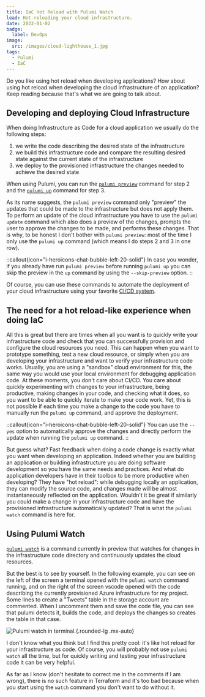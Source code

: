 ```yaml
---
title: IaC Hot Reload with Pulumi Watch
lead: Hot-reloading your cloud infrastructure.
date: 2022-01-02
badge:
  label: DevOps
image:
  src: /images/cloud-lighthouse_1.jpg
tags:
  - Pulumi
  - IaC
---
```


Do you like using hot reload when developing applications? How about using hot reload when developing the cloud infrastructure of an application? Keep reading because that's what we are going to talk about.

## Developing and deploying Cloud Infrastructure

When doing Infrastructure as Code for a cloud application we usually do the following steps:
1) we write the code describing the desired state of the infrastructure
2) we build this infrastructure code and compare the resulting desired state against the current state of the infrastructure
3) we deploy to the provisioned infrastructure the changes needed to achieve the desired state

When using Pulumi, you can run the [`pulumi preview`](https://www.pulumi.com/docs/reference/cli/pulumi_preview/) command for step 2 and the [`pulumi up`](https://www.pulumi.com/docs/reference/cli/pulumi_up/) command for step 3.

As its name suggests, the `pulumi preview` command only "preview" the updates that could be made to the infrastructure but does not apply them. To perform an update of the cloud infrastructure you have to use the `pulumi update` command which also does a preview of the changes, prompts the user to approve the changes to be made, and performs these changes. That is why, to be honest I don't bother with `pulumi preview`: most of the time I only use the `pulumi up` command (which means I do steps 2 and 3 in one row).

::callout{icon="i-heroicons-chat-bubble-left-20-solid"}
In case you wonder, if you already have run `pulumi preview` before running `pulumi up` you can skip the preview in the `up` command by using the `--skip-preview` option.
::

Of course, you can use these commands to automate the deployment of your cloud infrastructure using your favorite [CI/CD system](https://www.pulumi.com/docs/guides/continuous-delivery/).

## The need for a hot reload-like experience when doing IaC

All this is great but there are times when all you want is to quickly write your infrastructure code and check that you can successfully provision and configure the cloud resources you need. This can happen when you want to prototype something, test a new cloud resource, or simply when you are developing your infrastructure and want to verify your infrastructure code works. Usually, you are using a "sandbox" cloud environment for this, the same way you would use your local environment for debugging application code. At these moments, you don't care about CI/CD. You care about quickly experimenting with changes to your infrastructure, being productive, making changes in your code, and checking what it does, so you want to be able to quickly iterate to make your code work. Yet, this is not possible if each time you make a change to the code you have to manually run the `pulumi up` command, and approve the deployment.

::callout{icon="i-heroicons-chat-bubble-left-20-solid"}
You can use the `--yes` option to automatically approve the changes and directly perform the update when running the `pulumi up` command.
::

But guess what? Fast feedback when doing a code change is exactly what you want when developing an application. Indeed whether you are building an application or building infrastructure you are doing software development so you have the same needs and practices. And what do application developers have in their toolbox to be more productive when developing? They have "hot reload": while debugging locally an application, they can modify the source code, and changes made will be almost instantaneously reflected on the application. Wouldn't it be great if similarly you could make a change in your infrastructure code and have the provisioned infrastructure automatically updated? That is what the `pulumi watch` command is here for. 

## Using Pulumi Watch

[`pulumi watch`](https://www.pulumi.com/docs/reference/cli/pulumi_watch/) is a command currently in preview that watches for changes in the infrastructure code directory and continuously updates the cloud resources. 

But the best is to see by yourself. In the following example, you can see on the left of the screen a terminal opened with the `pulumi watch` command running, and on the right of the screen vscode opened with the code describing the currently provisioned Azure infrastructure for my project. Some lines to create a "Tweets" table in the storage account are commented. When I uncomment them and save the code file, you can see that pulumi detects it, builds the code, and deploys the changes so creates the table in that case.

![Pulumi watch in terminal.](/posts/images/pulumiwatch_terminal_1.gif){.rounded-lg .mx-auto}

I don't know what you think but I find this pretty cool: it's like hot reload for your infrastructure as code. Of course, you will probably not use `pulumi watch` all the time, but for quickly writing and testing your infrastructure code it can be very helpful.

As far as I know (don't hesitate to correct me in the comments if I am wrong), there is no such feature in Terraform and it's too bad because when you start using the `watch` command you don't want to do without it.

